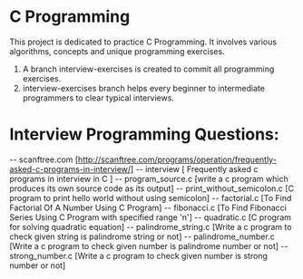 # C Programming 
This project is dedicated to practice C Programming. It involves various algorithms, concepts and unique programming exercises.

1. A branch interview-exercises is created to commit all programming exercises.
2. interview-exercises branch helps every beginner to intermediate programmers to clear typical interviews.


# Interview Programming Questions:
-- scanftree.com [http://scanftree.com/programs/operation/frequently-asked-c-programs-in-interview/]
	-- interview [ Frequently asked c programs in interview in C ]
		-- program_source.c [write a c program which produces its own source code as its output]
		-- print_without_semicolon.c [C program to print hello world without using semicolon] 
		-- factorial.c [To Find Factorial Of A Number Using C Program]
		-- fibonacci.c [To Find Fibonacci Series Using C Program with specified range 'n']
		-- quadratic.c [C program for solving quadratic equation]
		-- palindrome_string.c [Write a c program to check given string is palindrome string or not]
		-- palindrome_number.c [Write a c program to check given number is palindrome number or not]
		-- strong_number.c [Write a c program to check given number is strong number or not]
